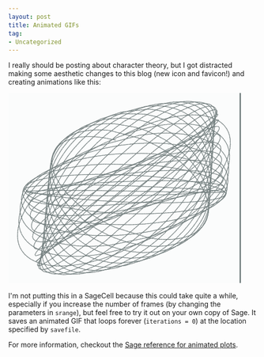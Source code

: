 ```yaml
---
layout: post
title: Animated GIFs
tag: 
- Uncategorized
---
```


I really should be posting about character theory, but I got distracted making some aesthetic changes to this blog (new icon and favicon!) and creating animations like this:

![harmonograph](/images/harmonograph_loop.gif)

<!--more-->

<div class="no_out">
  <script type="text/x-sage">
d,c,p,k = [0.01, 0.05, -0.15, 0.05]
x(t,u) = (sin(t*2*pi) + sin((1-c + u*c*2)*t*2*pi) + p*pi)*exp(-d*t)
y(t,u) = (sin((1-c+ 0.55*c*2)*t*2*pi + k*(1-u)*pi) + cos((1-c + 0.9*c*2)*t*2*pi) + p*pi)*exp(-d*t)
  
a = animate([parametric_plot((x(t,u),y(t,u)),(t,0,30),color = [u,1-u,0.52], axes= False, plot_points = 200) for u in [0.48+0.45*sin(v) for v in srange(0,2*pi,0.1)]])
a.gif(savefile='my_animation.gif', delay=20, iterations=0)
  </script>
</div>


  
I'm not putting this in a SageCell because this could take quite a while, especially if you increase the number of frames (by changing the parameters in `srange`), but feel free to try it out on your own copy of Sage. It saves an animated GIF that loops forever (`iterations = 0`) at the location specified by `savefile`.

For more information, checkout the [Sage reference for animated plots](http://www.sagemath.org/doc/reference/plotting/sage/plot/animate.html).

